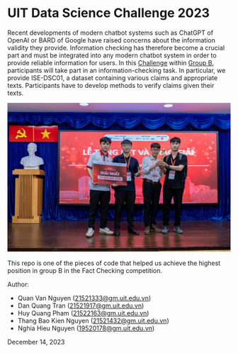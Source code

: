 
# UIT Data Science Challenge 2023

Recent developments of modern chatbot systems such as ChatGPT of OpenAI or BARD of Google have raised concerns about the information validity they provide. Information checking has therefore become a crucial part and must be integrated into any modern chatbot system in order to provide reliable information for users. In this [Challenge](https://dsc.uit.edu.vn/) within [Group B](https://codalab.lisn.upsaclay.fr/competitions/15497), participants will take part in an information-checking task. In particular, we provide ISE-DSC01, a dataset containing various claims and appropriate texts. Participants have to develop methods to verify claims given their texts.

![Our Archived](pic/dsc_2.jfif)

This repo is one of the pieces of code that helped us achieve the highest position in group B in the Fact Checking competition.

Author:
- Quan Van Nguyen (21521333@gm.uit.edu.vn)
- Dan Quang Tran (21521917@gm.uit.edu.vn)
- Huy Quang Pham (21522163@gm.uit.edu.vn)
- Thang Bao Kien Nguyen (21521432@gm.uit.edu.vn)
- Nghia Hieu Nguyen (19520178@gm.uit.edu.vn)

December 14, 2023